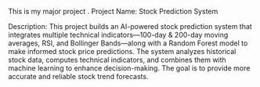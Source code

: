 This is my major project .
Project Name: Stock Prediction System

Description:
This project builds an AI-powered stock prediction system that integrates multiple technical indicators—100-day & 200-day moving averages, 
RSI, and Bollinger Bands—along with a Random Forest model to make informed stock price predictions. The system analyzes historical stock data,
computes technical indicators, and combines them with machine learning to enhance decision-making. The goal is to provide more accurate 
and reliable stock trend forecasts.
